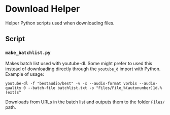 # Download Helper

Helper Python scripts used when downloading files.

## Script

### `make_batchlist.py`

Makes batch list used with youtube-dl. Some might prefer to used this instead of downloading directly through the `youtube_d` import with Python.
Example of usage:

`youtube-dl -f "bestaudio/best" -v -x --audio-format vorbis --audio-quality 0 --batch-file batchlist.txt -o "Files/File_%(autonumber)1d.%(ext)s"`

Downloads from URLs in the batch list and outputs them to the folder `Files/` path.
